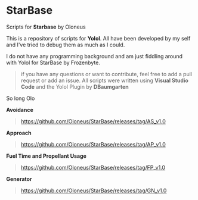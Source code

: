 # StarBase
Scripts for **Starbase** by Oloneus

This is a repository of scripts for **Yolol**. All have been developed by my self and I've tried to debug them as much as I could.

I do not have any programming background and am just fiddling around with Yolol for StarBase by Frozenbyte.

> if you have any questions or want to contribute, feel free to add a pull request or add an issue.
> All scripts were written using **Visual Studio Code** and the Yolol Plugin by **DBaumgarten**

So long
Olo

**Avoidance**
> https://github.com/Oloneus/StarBase/releases/tag/AS_v1.0

**Approach**
> https://github.com/Oloneus/StarBase/releases/tag/AP_v1.0

**Fuel Time and Propellant Usage**
> https://github.com/Oloneus/StarBase/releases/tag/FP_v1.0

**Generator**
> https://github.com/Oloneus/StarBase/releases/tag/GN_v1.0
